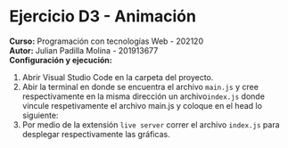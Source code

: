 # Ejercicio D3 - Animación
<strong>Curso:</strong> Programación con tecnologías Web - 202120
<br>
<strong>Autor:</strong> Julian Padilla Molina - 201913677
<br>
<strong>Configuración y ejecución:</strong>
<ol>
<li>Abrir Visual Studio Code en la carpeta del proyecto.</li>
<li>Abir la terminal en donde se encuentra el archivo <code>main.js</code> y cree respectivamente en la misma dirección un archivo<code>index.js</code> donde vincule respetivamente el archivo main.js y coloque en el head lo siguiente: <code><script src="https://d3js.org/d3.v7.min.js"></script></code></li>
<li>Por medio de la extensión <code>live server</code> correr el archivo <code>index.js</code> para desplegar respectivamente las gráficas.</li>
</ol>
